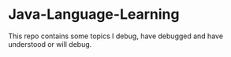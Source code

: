 # Java-Language-Learning
This repo contains some topics I debug, have debugged and have understood or will debug. 
